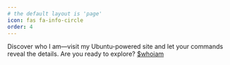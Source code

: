 ```yaml
---
# the default layout is 'page'
icon: fas fa-info-circle
order: 4
---
```


Discover who I am—visit my Ubuntu-powered site and let your commands reveal the details. Are you ready to explore?
[$whoiam](https://bornpresident.github.io/robots_txt)
